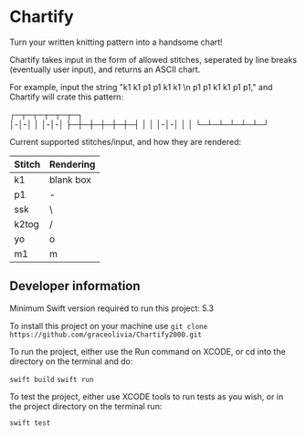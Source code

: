 # Chartify

Turn your written knitting pattern into a handsome chart!

Chartify takes input in the form of allowed stitches, seperated by line breaks (eventually user input), and returns an ASCII chart.

For example, input the string "k1 k1 p1 p1 k1 k1 \n p1 p1 k1 k1 p1 p1," and Chartify will crate this pattern:

┌─┬─┬─┬─┬─┬─┐  
│-│-│ │ │-│-│
├─┼─┼─┼─┼─┼─┤
│ │ │-│-│ │ │
└─┴─┴─┴─┴─┴─┘


Current supported stitches/input, and how they are rendered:

| Stitch     | Rendering |
| ----------- | ----------- |
| k1      | blank box       |
| p1   | -        |
| ssk   | \        |
| k2tog   | /        |
| yo   | o        |
| m1   | m        |


## Developer information

Minimum Swift version required to run this project: 5.3

To install this project on your machine use 
`git clone https://github.com/graceolivia/Chartify2000.git`

To run the project, either use the Run command on XCODE, or cd into the directory on the terminal and do:

`swift build`
`swift run`

To test the project, either use XCODE tools to run tests as you wish, or in the project directory on the terminal run:

`swift test`
